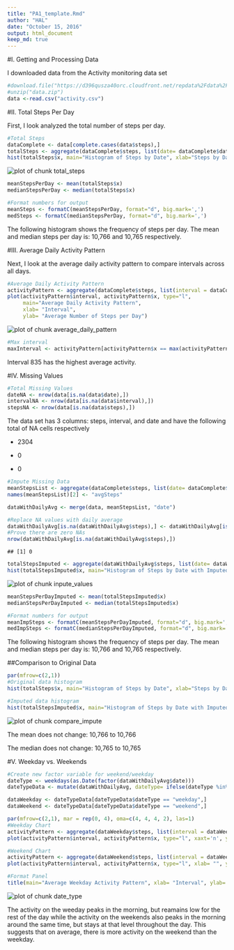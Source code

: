```yaml
---
title: "PA1_template.Rmd"
author: "HAL"
date: "October 15, 2016"
output: html_document
keep_md: true 
---
```


#I. Getting and Processing Data

I downloaded data from the Activity monitoring data set


```r
#download.file("https://d396qusza40orc.cloudfront.net/repdata%2Fdata%2Factivity.zip", "data.zip")
#unzip("data.zip")
data <-read.csv("activity.csv")
```

#II. Total Steps Per Day

First, I look analyzed the total number of steps per day.


```r
#Total Steps
dataComplete <- data[complete.cases(data$steps),]
totalSteps <- aggregate(dataComplete$steps, list(date= dataComplete$date) , "sum")
hist(totalSteps$x, main="Histogram of Steps by Date", xlab="Steps by Date")
```

![plot of chunk total_steps](figure/total_steps-1.png)

```r
meanStepsPerDay <- mean(totalSteps$x)
medianStepsPerDay <- median(totalSteps$x)

#Format numbers for output
meanSteps <- formatC(meanStepsPerDay, format="d", big.mark=',')
medSteps <- formatC(medianStepsPerDay, format="d", big.mark=',')
```

The following histogram shows the frequency of steps per day. The mean and median steps per day is: 10,766 and 10,765 respectively.

#III. Average Daily Activity Pattern

Next, I look at the average daily activity pattern to compare intervals across all days.


```r
#Average Daily Activity Pattern
activityPattern <- aggregate(dataComplete$steps, list(interval = dataComplete$interval) , "mean")
plot(activityPattern$interval, activityPattern$x, type="l", 
     main="Average Daily Activity Pattern",
     xlab= "Interval",
     ylab= "Average Number of Steps per Day")
```

![plot of chunk average_daily_pattern](figure/average_daily_pattern-1.png)

```r
#Max interval
maxInterval <- activityPattern[activityPattern$x == max(activityPattern$x), 1]
```

Interval 835 has the highest average activity.

#IV. Missing Values


```r
#Total Missing Values
dateNA <- nrow(data[is.na(data$date),])
intervalNA <- nrow(data[is.na(data$interval),])
stepsNA <- nrow(data[is.na(data$steps),])
```

The data set has 3 columns: steps, interval, and date and have the following total of NA cells respectively
  
  * 2304
  
  * 0
  
  * 0


```r
#Impute Missing Data
meanStepsList <- aggregate(dataComplete$steps, list(date= dataComplete$date) , mean)
names(meanStepsList)[2] <- "avgSteps"

dataWithDailyAvg <- merge(data, meanStepsList, "date")

#Replace NA values with daily average
dataWithDailyAvg[is.na(dataWithDailyAvg$steps),] <- dataWithDailyAvg[is.na(dataWithDailyAvg$avgSteps),] 
#Prove there are zero NAs
nrow(dataWithDailyAvg[is.na(dataWithDailyAvg$steps),])
```

```
## [1] 0
```

```r
totalStepsImputed <- aggregate(dataWithDailyAvg$steps, list(date= dataWithDailyAvg$date) , "sum")
hist(totalStepsImputed$x, main="Histogram of Steps by Date with Imputed Data", xlab="Steps by Date")
```

![plot of chunk inpute_values](figure/inpute_values-1.png)

```r
meanStepsPerDayImputed <- mean(totalStepsImputed$x)
medianStepsPerDayImputed <- median(totalStepsImputed$x)

#Format numbers for output
meanImpSteps <- formatC(meanStepsPerDayImputed, format="d", big.mark=',')
medImpSteps <- formatC(medianStepsPerDayImputed, format="d", big.mark=',')
```
The following histogram shows the frequency of steps per day. The mean and median steps per day is: 10,766 and 10,765 respectively.

##Comparison to Original Data


```r
par(mfrow=c(2,1))
#Original data histogram
hist(totalSteps$x, main="Histogram of Steps by Date", xlab="Steps by Date")

#Imputed data histogram
hist(totalStepsImputed$x, main="Histogram of Steps by Date with Imputed Data", xlab="Steps by Date")
```

![plot of chunk compare_impute](figure/compare_impute-1.png)

The mean does not change: 10,766 to 10,766

The median does not change: 10,765 to 10,765

#V. Weekday vs. Weekends




```r
#Create new factor variable for weekend/weekday
dateType <- weekdays(as.Date(factor(dataWithDailyAvg$date)))
dateTypeData <- mutate(dataWithDailyAvg, dateType= ifelse(dateType %in% c("Saturday", "Sunday"), "weekend", "weekday"))

dataWeekday <- dateTypeData[dateTypeData$dateType == "weekday",]
dataWeekend <- dateTypeData[dateTypeData$dateType == "weekend",]

par(mfrow=c(2,1), mar = rep(0, 4), oma=c(4, 4, 4, 2), las=1)
#Weekday Chart
activityPattern <- aggregate(dataWeekday$steps, list(interval = dataWeekday$interval) , "mean")
plot(activityPattern$interval, activityPattern$x, type="l", xaxt='n', ylab="", xlab="")

#Weekend Chart
activityPattern <- aggregate(dataWeekend$steps, list(interval = dataWeekend$interval) , "mean")
plot(activityPattern$interval, activityPattern$x, type="l", xlab= "", ylab= "")

#Format Panel
title(main="Average Weekday Activity Pattern", xlab= "Interval", ylab= "Average Number of Steps per Day", outer=TRUE)
```

![plot of chunk date_type](figure/date_type-1.png)

The activity on the weeday peaks in the morning, but reamains low for the rest of the day while the activity on the weekends also peaks in the morning around the same time, but stays at that level throughout the day. This suggests that on average, there is more activity on the weekend than the weekday.
